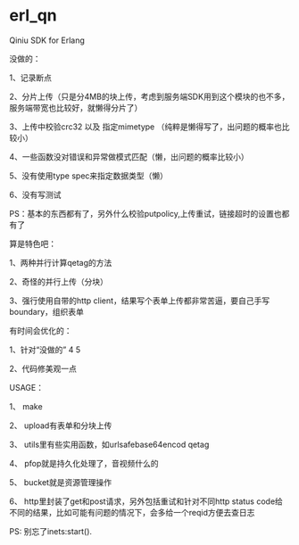 # erl_qn
Qiniu SDK for Erlang

没做的：

1、记录断点

2、分片上传（只是分4MB的块上传，考虑到服务端SDK用到这个模块的也不多，服务端带宽也比较好，就懒得分片了）

3、上传中校验crc32 以及 指定mimetype （纯粹是懒得写了，出问题的概率也比较小）

4、一些函数没对错误和异常做模式匹配（懒，出问题的概率比较小）

5、没有使用type spec来指定数据类型（懒）

6、没有写测试

PS：基本的东西都有了，另外什么校验putpolicy,上传重试，链接超时的设置也都有了


算是特色吧：

1、两种并行计算qetag的方法

2、奇怪的并行上传（分块）

3、强行使用自带的http client，结果写个表单上传都非常苦逼，要自己手写boundary，组织表单


有时间会优化的：

1、针对“没做的” 4 5 

2、代码修美观一点


USAGE：

1、 make

2、 upload有表单和分块上传

3、 utils里有些实用函数，如urlsafebase64encod qetag 

4、 pfop就是持久化处理了，音视频什么的

5、 bucket就是资源管理操作

6、 http里封装了get和post请求，另外包括重试和针对不同http status code给不同的结果，比如可能有问题的情况下，会多给一个reqid方便去查日志

PS: 别忘了inets:start().
